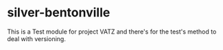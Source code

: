 # silver-bentonville

This is a Test module for project VATZ
and there's for the test's method to deal with versioning. 
